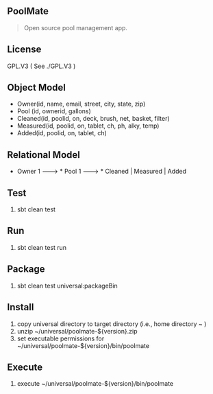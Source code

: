PoolMate
--------
>Open source pool management app.

License
-------
GPL.V3 ( See ./GPL.V3 )

Object Model
------------
* Owner(id, name, email, street, city, state, zip)
* Pool (id, ownerid, gallons)
* Cleaned(id, poolid, on, deck, brush, net, basket, filter)
* Measured(id, poolid, on, tablet, ch, ph, alky, temp)
* Added(id, poolid, on, tablet, ch)

Relational Model
----------------
* Owner 1 ---> * Pool 1 ---> * Cleaned | Measured | Added

Test
----
1. sbt clean test

Run
---
1. sbt clean test run

Package
-------
1. sbt clean test universal:packageBin

Install
-------
1. copy universal directory to target directory (i.e., home directory ~ )
2. unzip ~/universal/poolmate-${version}.zip
3. set executable permissions for ~/universal/poolmate-${version}/bin/poolmate

Execute
-------
1. execute ~/universal/poolmate-${version}/bin/poolmate